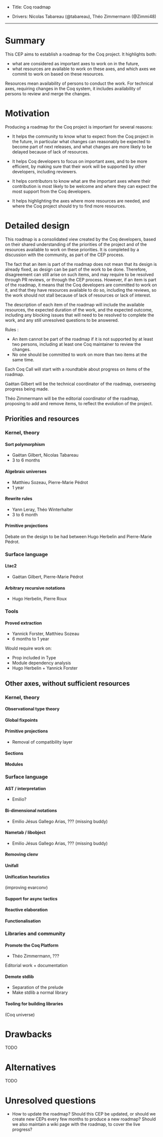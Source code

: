 - Title: Coq roadmap

- Drivers: Nicolas Tabareau (@tabareau), Théo Zimmermann (@Zimmi48)

----

# Summary

This CEP aims to establish a roadmap for the Coq project.
It highlights both:

- what are considered as important axes to work on in the future,
- what resources are available to work on these axes, and which axes we commit
  to work on based on these resources.

Resources mean availability of persons to conduct the work. For technical axes,
requiring changes in the Coq system, it includes availability of persons to
review and merge the changes.

# Motivation

Producing a roadmap for the Coq project is important for several reasons:

- It helps the community to know what to expect from the Coq project in the
  future, in particular what changes can reasonably be expected to become
  part of next releases, and what changes are more likely to be delayed
  because of lack of resources.

- It helps Coq developers to focus on important axes, and to be more
  efficient, by making sure that their work will be supported by other
  developers, including reviewers.

- It helps contributors to know what are the important axes where their
  contribution is most likely to be welcome and where they can expect
  the most support from the Coq developers.

- It helps highlighting the axes where more resources are needed, and
  where the Coq project should try to find more resources.

# Detailed design

This roadmap is a consolidated view created by the Coq developers, based on
their shared understanding of the priorities of the project and of the
resources available to work on these priorities. It is completed by a
discussion with the community, as part of the CEP process.

The fact that an item is part of the roadmap does not mean that its design
is already fixed, as design can be part of the work to be done. Therefore,
disagreement can still arise on such items, and may require to be resolved
through PR reviews, or through the CEP process. However, if an item is
part of the roadmap, it means that the Coq developers are committed to
work on it, and that they have resources available to do so, including the
reviews, so the work should not stall because of lack of resources or lack
of interest.

The description of each item of the roadmap will include the available
resources, the expected duration of the work, and the expected outcome,
including any blocking issues that will need to be resolved to complete
the work, and any still unresolved questions to be answered.

Rules :

- An item cannot be part of the roadmap if it is not supported by at least
  two persons, including at least one Coq maintainer to review the changes.
- No one should be committed to work on more than two items at the same time.

Each Coq Call will start with a roundtable about progress on items of the
roadmap.

Gaëtan Gilbert will be the technical coordinator of the roadmap, overseeing
progress being made.

Théo Zimmermann will be the editorial coordinator of the roadmap, proposing
to add and remove items, to reflect the evolution of the project.

## Priorities and resources

### Kernel, theory

#### Sort polymorphism

- Gaëtan Gilbert, Nicolas Tabareau
- 3 to 6 months

#### Algebraic universes

- Matthieu Sozeau, Pierre-Marie Pédrot
- 1 year

#### Rewrite rules

- Yann Leray, Théo Winterhalter
- 3 to 6 month

#### Primitive projections

Debate on the design to be had between Hugo Herbelin and Pierre-Marie Pédrot.

### Surface language

#### Ltac2

- Gaëtan Gilbert, Pierre-Marie Pédrot

#### Arbitrary recursive notations

- Hugo Herbelin, Pierre Roux

### Tools

#### Proved extraction

- Yannick Forster, Matthieu Sozeau
- 6 months to 1 year

Would require work on:

- Prop included in Type
- Module dependency analysis
- Hugo Herbelin + Yannick Forster

## Other axes, without sufficient resources

### Kernel, theory

#### Observational type theory

#### Global fixpoints

#### Primitive projections

- Removal of compatibility layer

#### Sections

#### Modules

### Surface language

#### AST / interpretation

- Emilio?

#### Bi-dimensional notations

- Emilio Jésus Gallego Arias, ??? (missing buddy)

#### Nametab / libobject

- Emilio Jésus Gallego Arias, ??? (missing buddy)

#### Removing clenv

#### Unifall

#### Unification heuristics

(improving evarconv)

#### Support for async tactics

#### Reactive elaboration

#### Functionalisation

### Libraries and community

#### Promote the Coq Platform

- Théo Zimmermann, ???

Editorial work + documentation

#### Demote stdlib

- Separation of the prelude
- Make stdlib a normal library

#### Tooling for building libraries

(Coq universe)

# Drawbacks

TODO

# Alternatives

TODO

# Unresolved questions

- How to update the roadmap? Should this CEP be updated, or should we create new CEPs every few months to produce a new roadmap? Should we
also maintain a wiki page with the roadmap, to cover the live progress?
